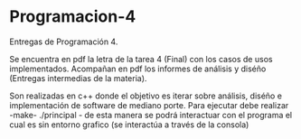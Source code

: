 # Programacion-4

Entregas de Programación 4.

Se encuentra en pdf la letra de la tarea 4 (Final) con los casos de usos implementados.
Acompañan en pdf los informes de análisis y diséño (Entregas intermedias de la materia).

Son realizadas en c++ donde el objetivo es iterar sobre análisis, diséño e implementación de software de mediano porte.
Para ejecutar debe realizar -make- ./principal - de esta manera se podrá interactuar con el programa el cual es sin entorno grafico (se interactúa a través de la consola)
